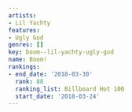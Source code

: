 ```yaml
---
artists:
- Lil Yachty
features:
- Ugly God
genres: []
key: boom--lil-yachty-ugly-god
name: Boom!
rankings:
- end_date: '2018-03-30'
  rank: 88
  ranking_list: Billboard Hot 100
  start_date: '2018-03-24'
---
```



